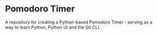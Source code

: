 ﻿# Pomodoro Timer

A repository for creating a Python-based Pomodoro Timer - serving as a way to learn Python, Python UI and the Git CLI.
